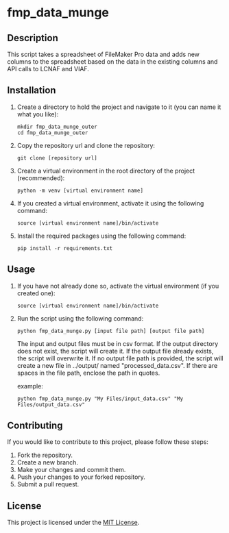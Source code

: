 # fmp_data_munge

## Description
This script takes a spreadsheet of FileMaker Pro data and adds new columns to the spreadsheet based on the data in the existing columns and API calls to LCNAF and VIAF.

## Installation
1. Create a directory to hold the project and navigate to it (you can name it what you like):
    ```shell
    mkdir fmp_data_munge_outer
    cd fmp_data_munge_outer
    ```
2. Copy the repository url and clone the repository:
    ```shell
    git clone [repository url]
    ```
3. Create a virtual environment in the root directory of the project (recommended):
    ```shell
    python -m venv [virtual environment name]
    ```
4. If you created a virtual environment, activate it using the following command:
    ```shell
    source [virtual environment name]/bin/activate
    ```
5. Install the required packages using the following command:
    ```shell
    pip install -r requirements.txt
    ```

## Usage
1. If you have not already done so, activate the virtual environment (if you created one):
    ```shell
    source [virtual environment name]/bin/activate
    ```
2. Run the script using the following command:
    ```shell
    python fmp_data_munge.py [input file path] [output file path]
    ```
    The input and output files must be in csv format. If the output directory does not exist, the script will create it. If the output file already exists, the script will overwrite it. If no output file path is provided, the script will create a new file in ../output/ named "processed_data.csv". If there are spaces in the file path, enclose the path in quotes.

    example:
    ```shell
    python fmp_data_munge.py "My Files/input_data.csv" "My Files/output_data.csv"
    ```

## Contributing
If you would like to contribute to this project, please follow these steps:
1. Fork the repository.
2. Create a new branch.
3. Make your changes and commit them.
4. Push your changes to your forked repository.
5. Submit a pull request.

## License
This project is licensed under the [MIT License](LICENSE).